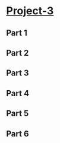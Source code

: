 # [Project-3]

## Part 1

## Part 2

## Part 3

## Part 4

## Part 5

## Part 6

<!-- links -->
[Project-3]: https://github.com/pingcap/talent-plan/blob/master/rust/projects/project-3/README.md